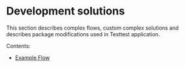 # Development solutions

This section describes complex flows, custom complex solutions and describes package modifications used in Testtest application.  

Contents:
* [Example Flow](EXAMPLE.md)



